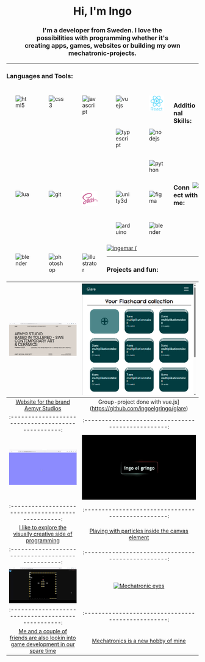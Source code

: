 <h1 align="center">Hi, I'm Ingo</h1>
<h3 align="center" style="text-wrap:balance">I'm a developer from Sweden. I love the possibilities with programming whether it's <br>
  creating apps, games, websites or building my own mechatronic-projects.</h3>

---

<h3 align="left">Languages and Tools:</h3>
<p>
<img alt="html5" align="left" width="40px" style="margin:1.7em" src="https://cdn.jsdelivr.net/gh/devicons/devicon@latest/icons/html5/html5-plain.svg" />
<img alt="css3" align="left" width="40px" style="margin:1.7em" src="https://cdn.jsdelivr.net/gh/devicons/devicon@latest/icons/css3/css3-plain.svg" />
<img alt="javascript" align="left" width="40px" style="margin:1.7em" src="https://cdn.jsdelivr.net/gh/devicons/devicon@latest/icons/javascript/javascript-plain.svg" />
<img alt="vuejs" align="left" width="40px" style="margin:1.7em" src="https://cdn.jsdelivr.net/gh/devicons/devicon@latest/icons/vuejs/vuejs-original.svg" />
<img alt="react" align="left" width="40px" style="margin:1.7em" src="https://raw.githubusercontent.com/devicons/devicon/master/icons/react/react-original-wordmark.svg" /> 
<img alt="typescript" align="left" width="40px" style="margin:1.7em" src="https://cdn.jsdelivr.net/gh/devicons/devicon@latest/icons/typescript/typescript-plain.svg" />
<img alt="nodejs" align="left" width="40px" style="margin:1.7em" src="https://cdn.jsdelivr.net/gh/devicons/devicon@latest/icons/nodejs/nodejs-plain.svg" />
<img alt="python" align="left" width="40px" style="margin:1.7em" src="https://cdn.jsdelivr.net/gh/devicons/devicon@latest/icons/python/python-plain.svg" />
<img alt="lua" align="left" width="40px" style="margin:1.7em" src="https://cdn.jsdelivr.net/gh/devicons/devicon@latest/icons/lua/lua-plain.svg" />
<img alt="git" align="left" width="40px" style="margin:1.7em" src="https://cdn.jsdelivr.net/gh/devicons/devicon@latest/icons/git/git-plain.svg" />
<img alt="sass" align="left" width="40px" style="margin:1.7em" src="https://raw.githubusercontent.com/devicons/devicon/master/icons/sass/sass-original.svg"\
</p>
<br/>
  
<h3 align="left">Additional Skills:</h3>
<img align="right" src="https://github-readme-stats.vercel.app/api?username=ingoelgringo&show_icons=true&theme=dracula">
<p align="left">
<img alt="unity3d" align="left" width="40px" style="margin:1.7em" src="https://www.vectorlogo.zone/logos/unity3d/unity3d-icon.svg"/>
<img alt="figma" align="left" width="40px" style="margin:1.7em" src="https://www.vectorlogo.zone/logos/figma/figma-icon.svg" />
<img alt="arduino" align="left" width="40px" style="margin:1.7em" src="https://cdn.worldvectorlogo.com/logos/arduino-1.svg"/>
<img alt="blender" align="left" width="40px" style="margin:1.7em" src="https://download.blender.org/branding/community/blender_community_badge_white.svg"/>   
<img alt="blender" align="left" width="40px" style="margin:1.7em" src="https://cdn.jsdelivr.net/gh/devicons/devicon@latest/icons/maya/maya-plain.svg"/>
</p>
<br/>
<br/>
<br/>
<p>
<img alt="photoshop" align="left" width="40px" style="margin:1.7em" src="https://cdn.jsdelivr.net/gh/devicons/devicon@latest/icons/photoshop/photoshop-plain.svg"/> 
<img alt="illustrator" align="left" width="40px" style="margin:1.7em" src="https://www.vectorlogo.zone/logos/adobe_illustrator/adobe_illustrator-icon.svg" alt="illustrator"/>  
</p>
<br/>
<br/>
<br/>


<h3 align="left">Connect with me:</h3>
<p align="left">
<a href="https://linkedin.com/in/ingemar-berghult-300a5ab7" target="blank"><img align="center" src="https://raw.githubusercontent.com/rahuldkjain/github-profile-readme-generator/master/src/images/icons/Social/linked-in-alt.svg" alt="ingemar ("ingo") berghult" height="30" width="40" /></a>
</p>

---

<h3 align="left">Projects and fun:</h3>


| <a href="https://www.aemyrstudios.com/"><img src="./assets/aemyrStudios.png" alt="Aemyr Studios" width="350"></a> | <a href="https://github.com/ingoelgringo/glare"><img src="./assets/glare_04.png" alt="School project" width="350"></a>|
|:-------------------------------------------------:|:-------------------------------------------------:|
| [Website for the brand Aemyr Studios](https://www.aemyrstudios.com/) | Group-project done with vue.js](https://github.com/ingoelgringo/glare) |
|:-------------------------------------------------:|:-------------------------------------------------:|
| <a href="https://ingoelgringo.github.io/divMoving/"><img src="./assets/divMoving.gif" alt="Div Moving" width="350"></a> | <a href="https://ingoelgringo.github.io/canvasPractice/"><img src="./assets/logoRain.gif" alt="Rain on logo" width="350"></a>|
|:-------------------------------------------------:|:-------------------------------------------------:|
| [I like to explore the visually creative side of programming](https://ingoelgringo.github.io/divMoving/) | [Playing with particles inside the canvas element](https://ingoelgringo.github.io/canvasPractice/) |
|:-------------------------------------------------:|:-------------------------------------------------:|
| <a href="https://www.lexaloffle.com/pico-8.php"><img src="./assets/pico-8.gif" alt="Pico-8 game" width="350"></a> | <a href="https://www.arduino.cc/"><img src="./assets/mechEyes.gif" alt="Mechatronic eyes" width="350"></a>|
|:-------------------------------------------------:|:-------------------------------------------------:|
| [Me and a couple of friends are also lookin into game development in our spare time](https://www.lexaloffle.com/pico-8.php) | [Mechatronics is a new hobby of mine](https://www.arduino.cc/) |

